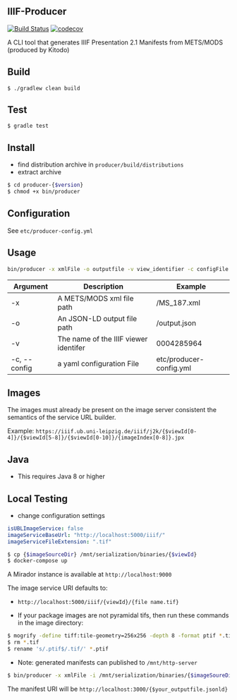 ## IIIF-Producer

[![Build Status](https://travis-ci.org/ubleipzig/iiif-producer.png?branch=master)](https://travis-ci.org/ubleipzig/iiif-producer)
[![codecov](https://codecov.io/gh/ubleipzig/iiif-producer/branch/master/graph/badge.svg)](https://codecov.io/gh/ubleipzig/iiif-producer)

A CLI tool that generates IIIF Presentation 2.1 Manifests from METS/MODS (produced by Kitodo)

## Build

`$ ./gradlew clean build`

## Test

`$ gradle test`

## Install

* find distribution archive in `producer/build/distributions`
* extract archive

```bash
$ cd producer-{$version}
$ chmod +x bin/producer
```

## Configuration

See `etc/producer-config.yml`

## Usage

```bash
bin/producer -x xmlFile -o outputfile -v view_identifier -c configFile
```

| Argument | Description | Example     |
| -------- | ----------- | ----------- |
| -x | A METS/MODS xml file path | /MS_187.xml |
| -o | An JSON-LD output file path | /output.json |
| -v | The name of the IIIF viewer identifer | 0004285964 |
| -c, --config | a yaml configuration File | etc/producer-config.yml |

## Images

The images must already be present on the image server consistent the semantics of the service URL builder.

Example: `https://iiif.ub.uni-leipzig.de/iiif/j2k/{$viewId[0-4]}/{$viewId[5-8]}/{$viewId[0-10]}/{imageIndex[0-8]}.jpx`

## Java

* This requires Java 8 or higher

## Local Testing

* change configuration settings

 ```yaml
 isUBLImageService: false
 imageServiceBaseUrl: "http://localhost:5000/iiif/"
 imageServiceFileExtension: ".tif"
 ```

```bash
$ cp {$imageSourceDir} /mnt/serialization/binaries/{$viewId}
$ docker-compose up
```

A Mirador instance is available at
`http://localhost:9000`

The image service URI defaults to:

* `http://localhost:5000/iiif/{viewId}/{file name.tif}`

* If your package images are not pyramidal tifs, then run these commands in the image directory:

```bash
$ mogrify -define tiff:tile-geometry=256x256 -depth 8 -format ptif *.tif
$ rm *.tif
$ rename 's/.ptif$/.tif/' *.ptif
```

* Note: generated manifests can published to `/mnt/http-server`

```bash
$ bin/producer -x xmlFile -i /mnt/serialization/binaries/{$imageSoureDir} -o /mnt/http-server/outputfile -v {$imageSoureDir} -c configFile [-s]
``` 

The manifest URI will be `http://localhost:3000/{$your_outputfile.jsonld}`
